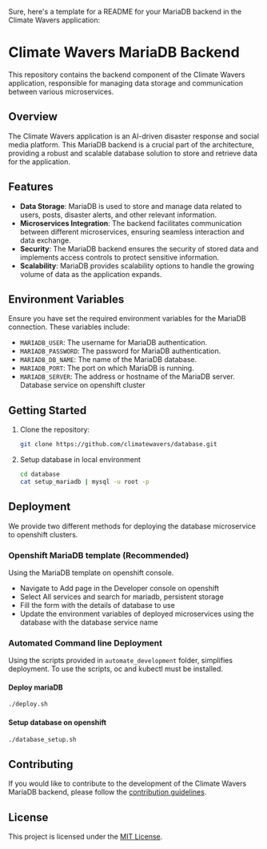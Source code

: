 Sure, here's a template for a README for your MariaDB backend in the Climate Wavers application:

# Climate Wavers MariaDB Backend

This repository contains the backend component of the Climate Wavers application, responsible for managing data storage and communication between various microservices.

## Overview

The Climate Wavers application is an AI-driven disaster response and social media platform. This MariaDB backend is a crucial part of the architecture, providing a robust and scalable database solution to store and retrieve data for the application.

## Features

- **Data Storage**: MariaDB is used to store and manage data related to users, posts, disaster alerts, and other relevant information.
- **Microservices Integration**: The backend facilitates communication between different microservices, ensuring seamless interaction and data exchange.
- **Security**: The MariaDB backend ensures the security of stored data and implements access controls to protect sensitive information.
- **Scalability**: MariaDB provides scalability options to handle the growing volume of data as the application expands.

## Environment Variables

Ensure you have set the required environment variables for the MariaDB connection. These variables include:

- `MARIADB_USER`: The username for MariaDB authentication.
- `MARIADB_PASSWORD`: The password for MariaDB authentication.
- `MARIADB_DB_NAME`: The name of the MariaDB database.
- `MARIADB_PORT`: The port on which MariaDB is running.
- `MARIADB_SERVER`: The address or hostname of the MariaDB server. Database service on openshift cluster

## Getting Started

1. Clone the repository:

   ```bash
   git clone https://github.com/climatewavers/database.git
   ```

2. Setup database in local environment

   ```bash
   cd database
   cat setup_mariadb | mysql -u root -p
   ```

## Deployment

We provide two different methods for deploying the database microservice to openshift clusters.

### Openshift MariaDB template (Recommended)
Using the  MariaDB template on openshift console.
- Navigate to Add page in the Developer console on openshift
- Select All services and search for mariadb, persistent storage
- Fill the form with the details of database to use
- Update the environment variables of deployed microservices using the database with the database service name
  
### Automated Command line Deployment
Using the scripts provided in `automate_development` folder, simplifies deployment. To use the scripts, oc and kubectl must be installed.

#### Deploy mariaDB
```bash
./deploy.sh
```
#### Setup database on openshift
```bash
./database_setup.sh
```


## Contributing

If you would like to contribute to the development of the Climate Wavers MariaDB backend, please follow the [contribution guidelines](CONTRIBUTING.md).

## License

This project is licensed under the [MIT License](LICENSE).


